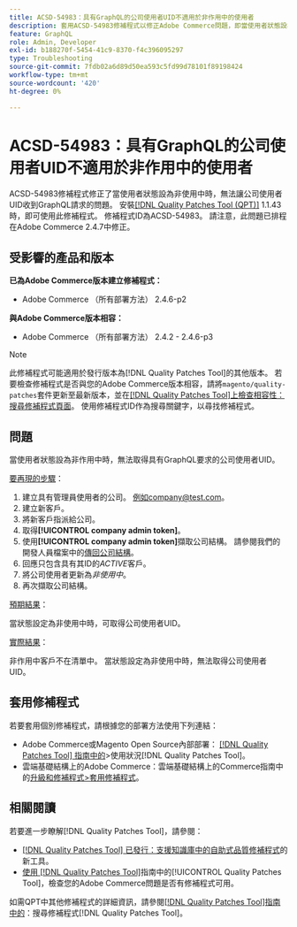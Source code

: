 ```yaml
---
title: ACSD-54983：具有GraphQL的公司使用者UID不適用於非作用中的使用者
description: 套用ACSD-54983修補程式以修正Adobe Commerce問題，即當使用者狀態設為非使用中時，無法取得具有GraphQL要求的公司使用者UID。
feature: GraphQL
role: Admin, Developer
exl-id: b188270f-5454-41c9-8370-f4c396095297
type: Troubleshooting
source-git-commit: 7fdb02a6d89d50ea593c5fd99d78101f89198424
workflow-type: tm+mt
source-wordcount: '420'
ht-degree: 0%

---
```


# ACSD-54983：具有GraphQL的公司使用者UID不適用於非作用中的使用者

ACSD-54983修補程式修正了當使用者狀態設為非使用中時，無法讓公司使用者UID收到GraphQL請求的問題。 安裝[[!DNL Quality Patches Tool (QPT)]](https://experienceleague.adobe.com/zh-hant/docs/commerce-operations/tools/quality-patches-tool/quality-patches-tool-to-self-serve-quality-patches) 1.1.43時，即可使用此修補程式。 修補程式ID為ACSD-54983。 請注意，此問題已排程在Adobe Commerce 2.4.7中修正。

## 受影響的產品和版本

**已為Adobe Commerce版本建立修補程式：**

* Adobe Commerce （所有部署方法） 2.4.6-p2

**與Adobe Commerce版本相容：**

* Adobe Commerce （所有部署方法） 2.4.2 - 2.4.6-p3

>[!NOTE]
>
>此修補程式可能適用於發行版本為[!DNL Quality Patches Tool]的其他版本。 若要檢查修補程式是否與您的Adobe Commerce版本相容，請將`magento/quality-patches`套件更新至最新版本，並在[[!DNL Quality Patches Tool]上檢查相容性：搜尋修補程式頁面](https://experienceleague.adobe.com/tools/commerce-quality-patches/index.html?lang=zh-Hant)。 使用修補程式ID作為搜尋關鍵字，以尋找修補程式。

## 問題

當使用者狀態設為非作用中時，無法取得具有GraphQL要求的公司使用者UID。

<u>要再現的步驟</u>：

1. 建立具有管理員使用者的公司。 例如company@test.com。
1. 建立新客戶。
1. 將新客戶指派給公司。
1. 取得&#x200B;**[!UICONTROL company admin token]**。
1. 使用&#x200B;**[!UICONTROL company admin token]**&#x200B;擷取公司結構。 請參閱我們的開發人員檔案中的[傳回公司結構](https://developer.adobe.com/commerce/webapi/graphql/schema/b2b/company/queries/company/#return-the-company-structure)。
1. 回應只包含具有其ID的&#x200B;*ACTIVE*&#x200B;客戶。
1. 將公司使用者更新為&#x200B;*非使用中*。
1. 再次擷取公司結構。

<u>預期結果</u>：

當狀態設定為非使用中時，可取得公司使用者UID。

<u>實際結果</u>：

非作用中客戶不在清單中。 當狀態設定為非使用中時，無法取得公司使用者UID。

## 套用修補程式

若要套用個別修補程式，請根據您的部署方法使用下列連結：

* Adobe Commerce或Magento Open Source內部部署： [[!DNL Quality Patches Tool] 指南中的](/help/tools/quality-patches-tool/usage.md)>使用狀況[!DNL Quality Patches Tool]。
* 雲端基礎結構上的Adobe Commerce：雲端基礎結構上的Commerce指南中的[升級和修補程式>套用修補程式](https://experienceleague.adobe.com/docs/commerce-cloud-service/user-guide/develop/upgrade/apply-patches.html?lang=zh-Hant)。

## 相關閱讀

若要進一步瞭解[!DNL Quality Patches Tool]，請參閱：

* [[!DNL Quality Patches Tool] 已發行：支援知識庫中的自助式品質修補程式](https://experienceleague.adobe.com/zh-hant/docs/commerce-operations/tools/quality-patches-tool/quality-patches-tool-to-self-serve-quality-patches)的新工具。
* [使用 [!DNL Quality Patches Tool]](/help/tools/quality-patches-tool/patches-available-in-qpt/check-patch-for-magento-issue-with-magento-quality-patches.md)指南中的[!UICONTROL Quality Patches Tool]，檢查您的Adobe Commerce問題是否有修補程式可用。


如需QPT中其他修補程式的詳細資訊，請參閱[[!DNL Quality Patches Tool]指南中的](https://experienceleague.adobe.com/tools/commerce-quality-patches/index.html?lang=zh-Hant)：搜尋修補程式[!DNL Quality Patches Tool]。
